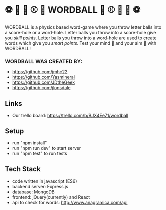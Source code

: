 # ⚽️ 🏀 🏈 ⚾️ 🎱 WORDBALL 🎱 ⚾️ 🏈 🏀 ⚽️
WORDBALL is a physics based word-game where you throw letter balls into a score-hole or a word-hole. Letter balls you throw into a score-hole give you *skill points*. Letter balls you throw into a word-hole are used to create words which give you *smart points*. Test your mind 🧠 and your aim 🎯 with WORDBALL!

### WORDBALL WAS CREATED BY:
- https://github.com/jmhc22
- https://github.com/Yasmineral
- https://github.com/JDtheGeek
- https://github.com/jlonsdale

## Links
- Our trello board: https://trello.com/b/BJX4Ee71/wordball

## Setup

- run "npm install"
- run "npm run dev" to start server
- run "npm test" to run tests

## Tech Stack
 
- code written in javascript (ES6) 
- backend server: Express.js 
- database: MongoDB
- frontend: jQuery(currently) and React
- api to check for words: http://www.anagramica.com/api
